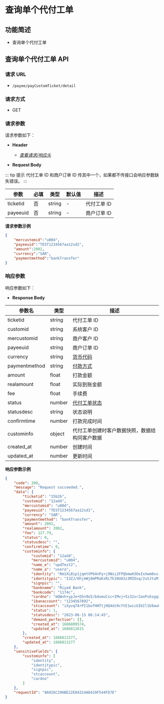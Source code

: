 # 查询单个代付工单

## 功能简述

- 查询单个代付工单


## 查询单个代付工单 API

### 请求 URL

- `/payee/payCustomTicket/detail`

### 请求方式

- GET

### 请求参数

请求参数如下：

- **Header**

  - [_查看请求/响应头_](/zh/payoutApi/apiRule/header)

- **Request Body**

::: tip 提示
代付工单 ID 和商户订单 ID 传其中一个，如果都不传接口会响应参数缺失错误。
:::

| **参数** | **必填** | **类型** | **默认值** | **描述**    |
| -------- | -------- | -------- | ---------- | ----------- |
| ticketid | 否       | string   | -          | 代付工单 ID |
| payeeuid | 否       | string   | -          | 商户订单 ID |

**请求参数示例**

```json
{
    "mercustomid":"u004",
    "payeeuid":"TEST1234567aa12sd2",
    "amount":2002,
    "currency":"SAR",
    "paymentmethod":"bankTransfer"
}
```

### 响应参数

响应参数如下：

- **Response Body**

| **参数名**    | **类型** | **描述**                                             |
| ------------- | -------- | ---------------------------------------------------- |
| ticketid      | string   | 代付工单 ID                                          |
| customid      | string   | 系统客户 ID                                          |
| mercustomid   | string   | 商户客户 ID                                          |
| payeeuid      | string   | 商户订单 ID                                          |
| currency      | string   | [货币代码](/zh/payoutApi/appendix/currency)          |
| paymentmethod | string   | [付款方式](/zh/payoutApi/appendix/paymentMethod)     |
| amount        | float    | 打款金额                                             |
| realamount    | float    | 实际到账金额                                         |
| fee           | float    | 手续费                                               |
| status        | number   | [代付工单状态](/zh/payoutApi/appendix/paymentStatus) |
| statusdesc    | string   | 状态说明                                             |
| confirmtime   | number   | 打款完成时间                                         |
| custominfo    | object   | 代付工单创建时客户数据快照，数据结构同客户数据       |
| created_at    | number   | 创建时间                                             |
| updated_at    | number   | 更新时间                                             |

**响应参数示例**

```json
{
    "code": 200,
    "message": "Request succeeded.",
    "data": {
        "ticketid": "15b2b",
        "customid": "12ad4",
        "mercustomid": "u004",
        "payeeuid": "TEST1234567aa12sd1",
        "currency": "SAR",
        "paymentmethod": "bankTransfer",
        "amount": 2002,
        "realamount": 2002,
        "fee": 127.79,
        "status": 0,
        "statusdesc": "",
        "confirmtime": 0,
        "custominfo": {
            "customid": "12ad4",
            "mercustomid": "u004",
            "name_e": "updTest2",
            "name_a": "usera",
            "identity": "Rm1XLBip1jqmtVP64nPy+j9Nsi2FPQbmwH3OeIxXwm0xxilOJ5CgmHv9mRhG2rCzOj0xJh20ZxFEYNobECjZsU5wTzSkjSFEpmxWxENbPcwDBDtUXQY2U0Pv1zqPwaltSOjzo7/0UzKOJIVTExO27Hp3vm/OcE2Hj4R1mdFo1QibR/H/J7OslnVWR24J6coEYu452aojDZm0rKEgegDhTPgMwHxz8MUM6+ynY+wGaKb32Ad8r14NgvlW3aslCquMuS68IiXl3vbiQ4Pr6uMYkJ8qyllNU2W4cdWCZdqbCYRMXUcAYuUZ4zoqPTMDN659VAUMBJB9zHYfuo6RZcSmUg==",
            "identitypic": "I3ZJ/OhjmWj0mPRaKzKLTk38UA3z3MZOsq/2uSJtuM1IY9z9OFqXqgGSvk+NwR0GfayfO0kTdetesFW5a3f6C11xL21LJsAe1zrb6RqqXjlCa8/phgV77eyY5C/AJ8X0a5J5Q5WJodmh2A0AmeEAEbeySt0HsOqMO6bYYplcZV29abLfYa+45814aQXiVLAPNG63O+sMvT2WUyR3GlUoZ7NZK7JpBd0CnG/CXuZHRDbLoY8r1pej18hHDG0RNVkxqI+H7+glFjrIh/4QbmLmP46M5Sjs0k4NB/zRqhUDlFmQsIg1JWYmsLQTmQYBK7vwOGC7hT5riRTF2wKmHRuNRg==",
            "signpic": "",
            "bankname": "Riyad Bank",
            "bankcode": "1174c",
            "cardno": "mQWxh+ypJe+DSn9o5/bdumuCsc+IMvj+5z32xr2anPs6sgqxQu4Zgt2yXs7Ye8Ptr9UFmbPnt5onxkhYQ6iPArmV3kqkJwOA8MiAuDiYwn3+eoiF2EdWCx0otF6YkC7tA0ESO98DL7I1BpDJNCdaDOrrppZS7syb0qtBosvBC/YvRIRrspMsGXzL/vAMI7GvT4wj7RyIiqEE48dSCXT9YLvx7OiQf33fQbrv36zoeYolOSoQLRTe+oTpcum9ACccTI1aS6/A2qOlPEQ5EkPrmxDljmWPUBotdwrmRmy1p0DJK7SwgeofPxGsrGo1Lcw7S7ShqdWUHScgaWIIH7miBQ==",
            "ibanaccount": "1234567892",
            "stcaccount": "iXyvq7ArPI1bofHHTtjHQ4dz9cYtE1wicUIbIl1b9aw82BqAXcOKVeDu9tniFRfTPKhtXVKMpEPmReHyw7tx8fAjxrLOSIJEdCvNIB7hSrC6HlDThTD/JZ3bqMO6sxdalj5zF7QY/IUbrRRm/ALW/xam/73IYz3CHxQXRz3nOUsG07yOZuid2l7fzqmflMQCijiNoXMRcZjqb1uMO3xOFeZc8SiFAfHTcombR3NmgJFmMTMNEs5SH/CUbzYHKDgrkq8vs6x10LJP9ox3FlC8C1W3B5p5FPWYvUaS6+PkLdOECvjwIu/bS3K0hrxv/hQjCfWMTfySkPsB0V78Wu7rtA==",
            "status": 1,
            "statusdesc": "2023-06-15 06:14:45",
            "demand_perfection": [],
            "created_at": 1686809574,
            "updated_at": 1686812615
        },
        "created_at": 1686813277,
        "updated_at": 1686813277
    },
    "sensitiveFields": {
        "custominfo": [
            "identity",
            "identitypic",
            "signpic",
            "stcaccount",
            "cardno"
        ]
    },
    "requestId": "8A926C296BE22E04324A0419F544FD7E"
}
```